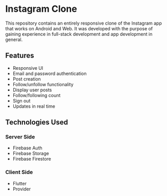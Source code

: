 # Instagram Clone

This repository contains an entirely responsive clone of the Instagram app that works on Android and Web. It was developed with the purpose of gaining experience in full-stack development and app development in general.

## Features

- Responsive UI
- Email and password authentication
- Post creation
- Follow/unfollow functionality
- Display user posts
- Follow/following count
- Sign out
- Updates in real time

## Technologies Used

### Server Side
- Firebase Auth
- Firebase Storage
- Firebase Firestore

### Client Side
- Flutter
- Provider

